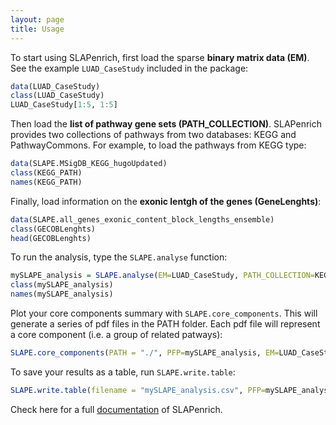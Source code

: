 ```yaml
---
layout: page
title: Usage
---
```




To start using SLAPenrich, first load the sparse **binary matrix data (EM)**. See the example `LUAD_CaseStudy` included in the package:

```r
data(LUAD_CaseStudy)
class(LUAD_CaseStudy)
LUAD_CaseStudy[1:5, 1:5]
```

Then load the **list of pathway gene sets (PATH_COLLECTION)**. SLAPenrich provides two collections of pathways from two databases: KEGG and PathwayCommons. For example, to load the pathways from KEGG type:

```r
data(SLAPE.MSigDB_KEGG_hugoUpdated)
class(KEGG_PATH)
names(KEGG_PATH)
```

Finally, load information on the **exonic lentgh of the genes (GeneLenghts)**:

```r
data(SLAPE.all_genes_exonic_content_block_lengths_ensemble)
class(GECOBLenghts)
head(GECOBLenghts)
```


To run the analysis, type the `SLAPE.analyse` function:

```r
mySLAPE_analysis = SLAPE.analyse(EM=LUAD_CaseStudy, PATH_COLLECTION=KEGG_PATH, GeneLenghts = GECOBLenghts)
class(mySLAPE_analysis)
names(mySLAPE_analysis)
```


Plot your core components summary with `SLAPE.core_components`. This will generate a series of pdf files in the PATH folder. Each pdf file will represent a core component (i.e. a group of related patways):

```r
SLAPE.core_components(PATH = "./", PFP=mySLAPE_analysis, EM=LUAD_CaseStudy, PATH_COLLECTION=KEGG_PATH)
```



To save your results as a table, run `SLAPE.write.table`:

```r
SLAPE.write.table(filename = "mySLAPE_analysis.csv", PFP=mySLAPE_analysis, EM=LUAD_CaseStudy, PATH_COLLECTION=KEGG_PATH, GeneLenghts = GECOBLenghts)
```

Check here for a full [documentation](https://github.com/saezlab/SLAPenrich/blob/master/SLAPenrich.pdf) of SLAPenrich.





